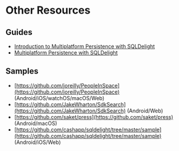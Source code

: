 # Other Resources

## Guides

- [Introduction to Multiplatform Persistence with SQLDelight](https://johnoreilly.dev/posts/sqldelight-multiplatform/)
- [Multiplatform Persistence with SQLDelight](http://gh.jdoneill.com/2020/06/28/sqldelight/)

## Samples

- [https://github.com/joreilly/PeopleInSpace](https://github.com/joreilly/PeopleInSpace) (Android/iOS/watchOS/macOS/Web)
- [https://github.com/JakeWharton/SdkSearch](https://github.com/JakeWharton/SdkSearch) (Android/Web)
- [https://github.com/saket/press](https://github.com/saket/press) (Android/macOS)
- [https://github.com/cashapp/sqldelight/tree/master/sample](https://github.com/cashapp/sqldelight/tree/master/sample) (Android/iOS/Web)
